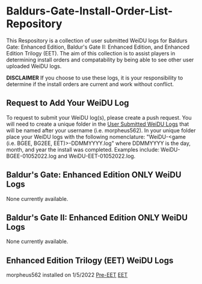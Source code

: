 # Baldurs-Gate-Install-Order-List-Repository
This Respository is a collection of user submitted WeiDU logs for Baldurs Gate: Enhanced Edition, Baldur's Gate II: Enhanced Edition, and Enhanced Edition Trilogy (EET). The aim of this collection is to assist players in determining install orders and compatability by being able to see other user uploaded WeiDU logs.  

**DISCLAIMER** If you choose to use these logs, it is your responsibility to determine if the install orders are current and work without conflict. 

## Request to Add Your WeiDU Log
To request to submit your WeiDU log(s), please create a push request. You will need to create a unique folder in the [User Submitted WeiDU Logs](https://github.com/morpheus562/Baldurs-Gate-Install-Order-List-Repository/tree/main/user-submitted-weidu-logs) that will be named after your username (i.e. morpheus562). In your unique folder place your WeiDU logs with the following nomenclature: "WeiDU-<game (i.e. BGEE, BG2EE, EET)>-DDMMYYYY.log" where DDMMYYYY is the day, month, and year the install was completed. Examples include: WeiDU-BGEE-01052022.log and WeiDU-EET-01052022.log. 

## Baldur's Gate: Enhanced Edition ONLY WeiDU Logs

None currently available.

## Baldur's Gate II: Enhanced Edition ONLY WeiDU Logs

None currently available.

## Enhanced Edition Trilogy (EET) WeiDU Logs

morpheus562 installed on 1/5/2022 [Pre-EET](https://github.com/morpheus562/Baldurs-Gate-Install-Order-List-Repository/blob/main/user-submitted-weidu-logs/morpheus562/WeiDU-BGEE-01052022.log) [EET](https://github.com/morpheus562/Baldurs-Gate-Install-Order-List-Repository/blob/main/user-submitted-weidu-logs/morpheus562/WeiDU-EET-01052022.log)

